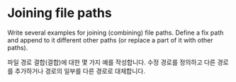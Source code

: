 # Joining file paths

Write several examples for joining (combining) file paths. Define a fix path and append to it different other paths (or replace a part of it with other paths).

파일 경로 결합(결합)에 대한 몇 가지 예를 작성합니다. 수정 경로를 정의하고 다른 경로를 추가하거나 경로의 일부를 다른 경로로 대체합니다.
